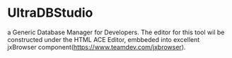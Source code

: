 # UltraDBStudio
a Generic Database Manager for Developers.
The editor for this tool wil be constructed under the HTML ACE Editor, embbeded into excellent jxBrowser component(https://www.teamdev.com/jxbrowser).

